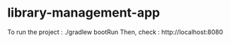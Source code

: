 # library-management-app

To run the project : ./gradlew bootRun
Then, check : http://localhost:8080
